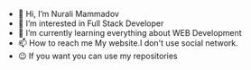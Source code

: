 - 👋 Hi, I’m Nurali Mammadov
- 👀 I’m interested in Full Stack Developer
- 🌱 I’m currently learning everything about WEB Development
- 📫 How to reach me My website.I don't use social network.
- 😉 If you want you can use my repositories

